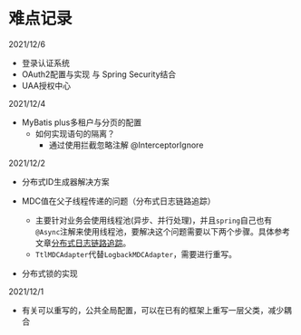 # 难点记录

2021/12/6

- 登录认证系统
- OAuth2配置与实现 与 Spring Security结合
- UAA授权中心

2021/12/4

- MyBatis plus多租户与分页的配置
  - 如何实现语句的隔离？
    - 通过使用拦截忽略注解 @InterceptorIgnore

2021/12/2

- 分布式ID生成器解决方案
- MDC值在父子线程传递的问题（分布式日志链路追踪）
  - 主要针对业务会使用线程池(异步、并行处理)，并且`spring`自己也有`@Async`注解来使用线程池，要解决这个问题需要以下两个步骤。具体参考文章[分布式日志链路追踪]()。
  - `TtlMDCAdapter`代替`LogbackMDCAdapter`，需要进行重写。

- 分布式锁的实现

2021/12/1

- 有关可以重写的，公共全局配置，可以在已有的框架上重写一层父类，减少耦合

  

